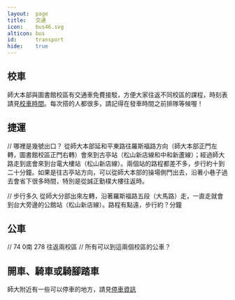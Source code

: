 ```yaml
---
layout:  page
title:   交通
icon:    bus46.svg
alticon: bus
id:      transport
hide:    true
---
```


## 校車
師大本部與圖書館校區有交通車免費接駁，方便大家往返不同校區的課程，時刻表請見[校車時間](/bus/)。每次搭的人都很多，請記得在發車時間之前排隊等候喔！

## 捷運
// 哪裡是幾號出口？
從師大本部延和平東路往羅斯福路方向（師大本部正門左轉，圖書館校區正門右轉）會來到古亭站（松山新店線和中和新蘆線）；經過師大路走到底會來到台電大樓站（松山新店線）。兩個站的路程都差不多，步行約十到二十分鐘。如果是往古亭站方向，可以從師大本部的操場側門出去，沿著小巷子過去會省下很多時間，特別是從誠正勤樸大樓往返時。

// 步行多久
從師大分部出來左轉，沿著羅斯福路五段（大馬路）走，一直走就會到台大旁邊的公館站（松山新店線）。路程有點遠，步行約？分鐘

## 公車
// 74 0南 278 往返兩校區
// 所有可以到這兩個校區的公車？

## 開車、騎車或騎腳踏車
師大附近有一些可以停車的地方，請見[停車資訊](/parking/)
